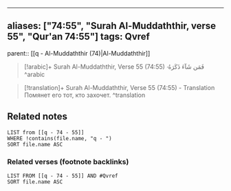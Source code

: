 
---
aliases: ["74:55", "Surah Al-Muddaththir, verse 55", "Qur'an 74:55"]
tags: Qvref
---

parent:: [[q - Al-Muddaththir (74)|Al-Muddaththir]]

> [!arabic]+ Surah Al-Muddaththir, Verse 55 (74:55)
> <span class="quran-arabic">فَمَن شَآءَ ذَكَرَهُۥ</span>
^arabic

> [!translation]+ Surah Al-Muddaththir, Verse 55 (74:55) - Translation
> Помянет его тот, кто захочет.
^translation



## Related notes
```dataview
LIST from [[q - 74 - 55]]
WHERE !contains(file.name, "q - ")
SORT file.name ASC
```

### Related verses (footnote backlinks)
```dataview
LIST FROM [[q - 74 - 55]] AND #Qvref
SORT file.name ASC
```

